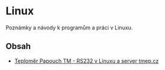 Linux
=====
Poznámky a návody k programům a práci v Linuxu.

Obsah
-----
* [Teploměr Papouch TM - RS232 v Linuxu a server tmep.cz](tmep.cz-logovani.md)
